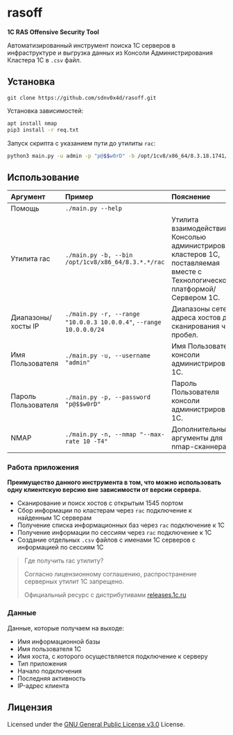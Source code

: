 # rasoff

**1C RAS Offensive Security Tool**

Автоматизированный инструмент поиска 1С серверов в инфраструктуре и выгрузка данных из Консоли Администрирования Кластера 1С в `.csv` файл.

## Установка
`git clone https://github.com/sdnv0x4d/rasoff.git`

Установка зависимостей:
```bash
apt install nmap
pip3 install -r req.txt
```

Запуск скрипта с указанием пути до утилиты `rac`: 
```bash
python3 main.py -u admin -p "p@$$w0rD" -b /opt/1cv8/x86_64/8.3.18.1741/rac -r 10.0.0.0/24 -n "--max-rate 10"
```

## Использование

| Аргумент                                     | Пример                                 | Пояснение
| :---------------------------------------------- | :-------------------------------------- | :----
| Помощь | `./main.py --help` |
| Утилита rac | `./main.py -b, --bin /opt/1cv8/x86_64/8.3.*.*/rac` | Утилита взаимодействия с Консолью администрирования кластеров 1С, поставляемая вместе с Технологической платформой/Сервером 1С.
| Диапазоны/хосты IP   | `./main.py -r, --range "10.0.0.3 10.0.0.4"`, `--range 10.0.0.0/24` | Диапазоны сетей/адреса хостов для сканирования через пробел.
| Имя Пользователя | `./main.py -u, --username "admin"` | Имя Пользователя консоли администрирования 1С.
| Пароль Пользователя | `./main.py -p, --password "p@$$w0rD"` | Пароль Пользователя консоли администрирования 1С.
| NMAP  | `./main.py -n, --nmap "--max-rate 10 -T4"` | Дополнительные аргументы для nmap-сканнера

### Работа приложения

**Преимущество данного инструмента в том, что можно использовать одну клиентскую версию вне зависимости от версии сервера.**

- Сканирование и поиск хостов с открытым 1545 портом
- Сбор информации по кластерам через `rac` подключение к найденным 1С серверам
- Получение списка информационных баз через `rac` подключение к 1С
- Получение информации по сессиям через `rac` подключение к 1С
- Создание отдельных `.csv` файлов с именами 1С серверов с информацией по сессиям 1С

> Где получить rac утилиту?
> 
> Согласно лицензионному соглашению, распространение серверных утилит 1С запрещено.
> 
> Официальный ресурс с дистрибутивами [releases.1c.ru](https://releases.1c.ru/project/Platform83)

### Данные
Данные, которые получаем на выходе:
- Имя информационной базы
- Имя пользователя 1С
- Имя хоста, с которого осуществляется подключение к серверу
- Тип приложения
- Начало подключения
- Последняя активность
- IP-адрес клиента

## Лицензия

Licensed under the [GNU General Public License v3.0](https://www.gnu.org/licenses/gpl-3.0.html) License.
